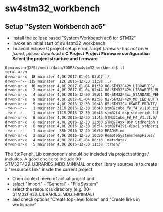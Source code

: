 # sw4stm32_workbench #


## Setup "System Workbench ac6" ##

- Install the eclipse based "System Workbench ac6 for STM32"
- Invoke an initial start of sw4stm32_workbench
- To avoid eclipse C project setup error Target _firmware has not been found, please download it_
__C Project__
__Project Firmware configuration__
__Select the project structure and firmware__

```bash
0:mainster@XPS:/media/data/CODES/sw4stm32_workbench$ ll
total 422M
drwxr-xr-x  18 mainster 4,0K 2017-01-04 03:07 ./
drwxr--r-- 115 mainster  12K 2016-12-30 11:58 ../
drwxr-xr-x  10 mainster 4,0K 2017-01-04 01:30 00-STM32F429_LIBRARIES/                   # Complete lib of Tilen Majerle
drwxr-xr-x   2 mainster 4,0K 2017-01-04 02:44 00-STM32F429_LIBRARIES_MDB_MINIMAL/       # Minimal part of Tilen Majerles lib
drwxr-xr-x   4 mainster 4,0K 2016-12-30 19:01 00-STM32F4xx_STANDARD_PERIPHERAL_DRIVERS/ # StdPeriph_Lib included in Tilen Majerles lib 
drwxr-xr-x   9 mainster 4,0K 2017-01-04 02:56 02-STM32F429_MD_LED_BUTTON/
drwxr-xr-x   9 mainster 4,0K 2016-12-30 10:48 05-STM32F4_USART_PRINTF/
-rw-r--r--   1 mainster 311M 2016-12-30 10:48 stm32cube_fw_f4_v1110.zip             # Download 1. via IDE  
-rw-r--r--   1 mainster 111M 2016-12-30 10:48 stm32f4_dsp_stdperiph_lib_v161.zip    # Download 2. via IDE
drwxr-xr-x   8 mainster 4,0K 2016-12-30 11:45 STM32Cube_FW_F4_V1.11.0/              # Unzipped "Download 1."
drwxr-xr-x   6 mainster 4,0K 2016-12-30 12:00 STM32F4xx_DSP_StdPeriph_Lib_V1.6.1/   # Unzipped "Download 2."
drwxr-xr-x   6 mainster 4,0K 2016-12-30 16:54 stm32f429i-disc1_stdperiph_lib/       # ???
-rw-r--r--   1 mainster  880 2016-12-29 16:50 README.md
drwxr-xr-x   2 mainster 4,0K 2016-12-30 10:50 RemoteSystemsTempFiles/
drwxr-xr-x   4 mainster 4,0K 2017-01-04 00:18 .metadata/
drwxr-xr-x   5 mainster 4,0K 2016-12-30 11:38 .trash/
```

The StdPeriph_Lib components should be included via project settings / includes.
A good choice to include 00-STM32F429_LIBRARIES_MDB_MINIMAL or other library sources is to create a "resources link" inside the current project:

- Open context menu of actual project and
- select "Import" - "General" - "File System"
- select the resources directory (e.g. 00-STM32F429_LIBRARIES_MDB_MINIMAL)
- and check options "Create top-level folder" and "Create links in workspace"